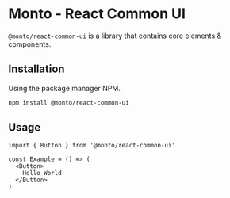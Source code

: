 # Monto - React Common UI

`@monto/react-common-ui` is a library that contains core elements & components.

## Installation

Using the package manager NPM.

```bash
npm install @monto/react-common-ui
```

## Usage

```tsx
import { Button } from '@monto/react-common-ui'

const Example = () => (
  <Button>
    Hello World
  </Button>
)
```
